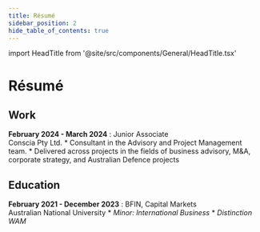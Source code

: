 ```yaml
---
title: Résumé
sidebar_position: 2
hide_table_of_contents: true
---
```


import HeadTitle from '@site/src/components/General/HeadTitle.tsx'

<HeadTitle title="Résumé" />

# Résumé

## **Work**
**February 2024 - March 2024**
:   Junior Associate\
    Conscia Pty Ltd.
    * Consultant in the Advisory and Project Management team.
    * Delivered across projects in the fields of 
    business advisory, M&A, corporate strategy, and Australian Defence projects


## **Education**

**February 2021 - December 2023**
:   BFIN, Capital Markets\
    Australian National University
    * *Minor: International Business*
    * *Distinction WAM*